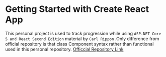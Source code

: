 # Getting Started with Create React App

This personal project is used to track progression while using `ASP.NET Core 5 and React Second Edition` material by `Carl Rippon` .Only difference from official repository is that class Component syntax rather than functional used in this personal repository. 
[Officcial Repository Link](https://github.com/PacktPublishing/ASP.NET-Core-5-and-React-Second-Edition)
